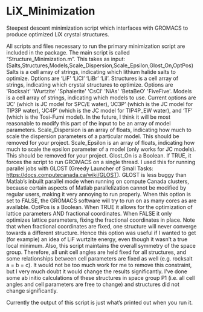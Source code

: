 # LiX_Minimization
 Steepest descent minimization script which interfaces with GROMACS to produce optimized LiX crystal structures.

All scripts and files necessary to run the primary minimization script are included in the package.
The main script is called “Structure_Minimization.m”. This takes as input: (Salts,Structures,Models,Scale_Dispersion,Scale_Epsilon,Glost_On,OptPos)
Salts is a cell array of strings, indicating which lithium halide salts to optimize. Options are ‘LiF’ ‘LiCl’ ‘LiBr’ ‘LiI’.
Structures is a cell array of strings, indicating which crystal structures to optimize. Options are 'Rocksalt' 'Wurtzite' 'Sphalerite' 'CsCl' 'NiAs' 'BetaBeO' 'FiveFive'.
Models is a cell array of strings, indicating which models to use. Current options are ‘JC’ (which is JC model for SPC/E water), ‘JC3P’ (which is the JC model for TIP3P water), ‘JC4P’ (which is the JC model for TIP4P_EW water), and ‘TF’ (which is the Tosi-Fumi model).
	In the future, I think it will be most reasonable to modify this part of the input to be an array of model parameters.
Scale_Dispersion is an array of floats, indicating how much to scale the dispersion parameters of a particular model. This should be removed for your project.
Scale_Epsilon is an array of floats, indicating how much to scale the epsilon parameter of a model (only works for JC models). This should be removed for your project.
Glost_On is a Boolean. If TRUE, it forces the script to run GROMACS on a single thread. I used this for running parallel jobs with GLOST (Greedy Launcher of Small Tasks: https://docs.computecanada.ca/wiki/GLOST). 
GLOST is less buggy than Matlab’s inbuilt parallel mode when running on compute Canada clusters, because certain aspects of Matlab parallelization cannot be modified by regular users, making it very annoying to run properly.
When this option is set to FALSE, the GROMACS software will try to run on as many cores as are available.
OptPos is a Boolean. When TRUE it allows for the optimization of lattice parameters AND fractional coordinates. When FALSE it only optimizes lattice parameters, fixing the fractional coordinates in place.
	Note that when fractional coordinates are fixed, one structure will never converge towards a different structure. Hence this option was useful if I wanted to get (for example) an idea of LiF wurtzite energy, even though it wasn’t a true local minimum. 
	Also, this script maintains the overall symmetry of the space group. Therefore, all unit cell angles are held fixed for all structures, and some relationships between cell parameters are fixed as well (e.g. rocksalt a = b = c).
	It would not be too much work for me to remove this constraint, but I very much doubt it would change the results significantly. 
I’ve done some ab initio calculations of these structures in space group P1 (i.e. all cell angles and cell parameters are free to change) and structures did not change significantly.

Currently the output of this script is just what’s printed out when you run it. 

